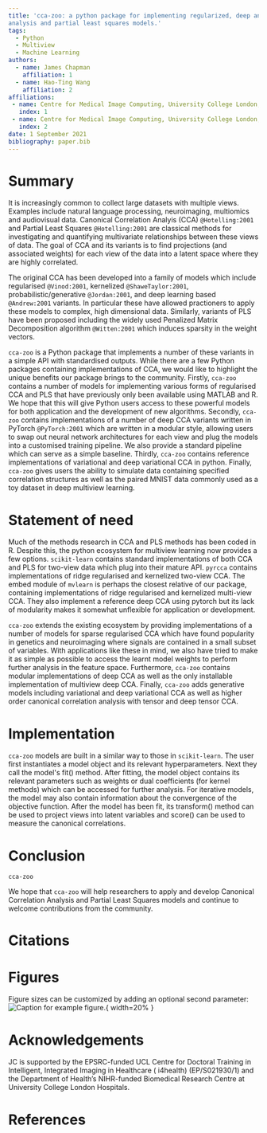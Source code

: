 ```yaml
---
title: 'cca-zoo: a python package for implementing regularized, deep and probabilistic variants of canonical correlation
analysis and partial least squares models.'
tags:
  - Python
  - Multiview
  - Machine Learning
authors:
  - name: James Chapman
    affiliation: 1
  - name: Hao-Ting Wang
    affiliation: 2
affiliations:
 - name: Centre for Medical Image Computing, University College London, London, UK
   index: 1
 - name: Centre for Medical Image Computing, University College London, London, UK
   index: 2
date: 1 September 2021
bibliography: paper.bib
---
```


# Summary

It is increasingly common to collect large datasets with multiple views. Examples include natural language processing,
neuroimaging, multiomics and audiovisual data. Canonical Correlation Analyis (CCA) `@Hotelling:2001`  and Partial Least
Squares `@Hotelling:2001` are classical methods for investigating and quantifying multivariate relationships between
these views of data. The goal of CCA and its variants is to find projections (and associated weights) for each view of
the data into a latent space where they are highly correlated.

The original CCA has been developed into a family of models which include regularised `@Vinod:2001`,
kernelized `@ShaweTaylor:2001`, probabilistic/generative `@Jordan:2001`, and deep learning based `@Andrew:2001`
variants. In particular these have allowed practioners to apply these models to complex, high dimensional data.
Similarly, variants of PLS have been proposed including the widely used Penalized Matrix Decomposition
algorithm `@Witten:2001` which induces sparsity in the weight vectors.

`cca-zoo` is a Python package that implements a number of these variants in a simple API with standardised outputs.
While there are a few Python packages containing implementations of CCA, we would like to highlight the unique benefits
our package brings to the community. Firstly, `cca-zoo` contains a number of models for implementing various forms of
regularised CCA and PLS that have previously only been available using MATLAB and R. We hope that this will give Python
users access to these powerful models for both application and the development of new algorithms. Secondly, `cca-zoo`
contains implementations of a number of deep CCA variants written in PyTorch
`@PyTorch:2001` which are written in a modular style, allowing users to swap out neural network architectures for each
view and plug the models into a customised training pipeline. We also provide a standard pipeline which can serve as a
simple baseline. Thirdly, `cca-zoo` contains reference implementations of variational and deep variational CCA in
python. Finally, `cca-zoo` gives users the ability to simulate data containing specified correlation structures as well
as the paired MNIST data commonly used as a toy dataset in deep multiview learning.

# Statement of need

Much of the methods research in CCA and PLS methods has been coded in R. Despite this, the python ecosystem for
multiview learning now provides a few options. `scikit-learn` contains standard implementations of both CCA and PLS for
two-view data which plug into their mature API. `pyrcca` contains implementations of ridge regularised and kernelized
two-view CCA. The embed module of `mvlearn` is perhaps the closest relative of our package, containing implementations
of ridge regularised and kernelized multi-view CCA. They also implement a reference deep CCA using pytorch but its lack
of modularity makes it somewhat unflexible for application or development.

`cca-zoo` extends the existing ecosystem by providing implementations of a number of models for sparse regularised CCA
which have found popularity in genetics and neuroimaging where signals are contained in a small subset of variables.
With applications like these in mind, we also have tried to make it as simple as possible to access the learnt model
weights to perform further analysis in the feature space. Furthermore, `cca-zoo` contains modular implementations of
deep CCA as well as the only installable implementation of multiview deep CCA. Finally, `cca-zoo` adds generative models
including variational and deep variational CCA as well as higher order canonical correlation analysis with tensor and
deep tensor CCA.

# Implementation

`cca-zoo` models are built in a similar way to those in `scikit-learn`. The user first instantiates a model object and
its relevant hyperparameters. Next they call the model's fit() method. After fitting, the model object contains its
relevant parameters such as weights or dual coefficients (for kernel methods) which can be accessed for further
analysis. For iterative models, the model may also contain information about the convergence of the objective function.
After the model has been fit, its transform() method can be used to project views into latent variables and score() can
be used to measure the canonical correlations.

# Conclusion

`cca-zoo`

We hope that `cca-zoo` will help researchers to apply and develop Canonical Correlation Analysis and Partial Least
Squares models and continue to welcome contributions from the community.

# Citations

# Figures

Figure sizes can be customized by adding an optional second parameter:
![Caption for example figure.](figure.png){ width=20% }

# Acknowledgements

JC is supported by the EPSRC-funded UCL Centre for Doctoral Training in Intelligent, Integrated Imaging in Healthcare (
i4health) (EP/S021930/1) and the Department of Health’s NIHR-funded Biomedical Research Centre at University College
London Hospitals.

# References
